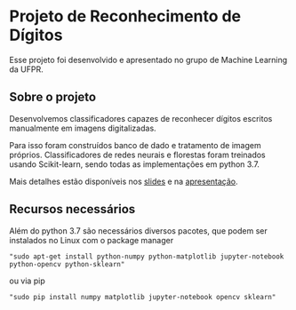 # Projeto de Reconhecimento de Dígitos

Esse projeto foi desenvolvido e apresentado no grupo de Machine Learning da UFPR.

## Sobre o projeto

Desenvolvemos classificadores capazes de reconhecer dígitos escritos manualmente em imagens digitalizadas.

Para isso foram construídos banco de dado e tratamento de imagem próprios. Classificadores de redes neurais e florestas foram treinados usando Scikit-learn, sendo todas as implementações em python 3.7.

Mais detalhes estão disponíveis nos [slides](https://github.com/Egmara/Machine-Learning-Projeto-UFPR-Reconhecimento-de-algarismos/blob/master/SlidesApresentacao.pdf) e na [apresentação](https://github.com/Egmara/Machine-Learning-Projeto-UFPR-Reconhecimento-de-algarismos/blob/master/Apresentacao.ipynb).

## Recursos necessários

Além do python 3.7 são necessários diversos pacotes, que podem ser instalados no Linux com o package manager

    "sudo apt-get install python-numpy python-matplotlib jupyter-notebook python-opencv python-sklearn"

ou via pip

    "sudo pip install numpy matplotlib jupyter-notebook opencv sklearn"
